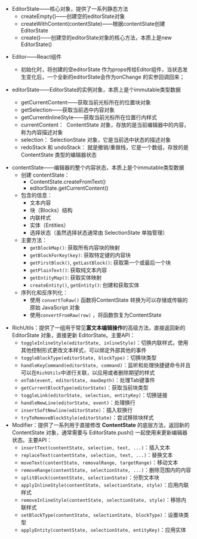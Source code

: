 
* EditorState——核心对象，提供了一系列静态方法
	* createEmpty()——创建空的editorState对象
	* createWithContent(contentState)——根据contentState创建EditorState
	* create()——创建空的editorState对象的核心方法，本质上是new EditorState()
- Editor——React组件
	- 初始化时，将创建的空editorState 作为props传给Editor组件，当状态发生变化后，一个全新的editorState会作为onChange 的实参回调回来；

- editorState——EditorState的实例对象，本质上是个immutable类型数据
	* getCurrentContent——获取当前光标所在的位置块对象
	* getSelection——获取当前选中内容对象
	* getCurrentInlineStyle——获取当前光标所在位置行内样式
	* currentContent：  ContentState 对象，存放的是当前编辑器中的内容，称为内容描述对象
	* selection： SelectionState 对象，它是当前选中状态的描述对象
	* redoStack 和 undoStack： 就是撤销/重做栈，它是一个数组，存放的是 ContentState 类型的编辑器状态
* contentState——编辑器的整个内容状态，本质上是个immutable类型数据
	* 创建 contentState：
		* ContentState.createFromText()
		* editorState.getCurrentContent()
	* 包含的信息：
		- 文本内容 
		- 块（Blocks）结构
		- 内联样式
		- 实体（Entities）
		- 选择状态（虽然选择状态通常由 SelectionState 单独管理）
	- 主要方法：
		- `getBlockMap()`: 获取所有内容块的映射
		- `getBlockForKey(key)`: 获取特定键的内容块
		- `getFirstBlock()`, `getLastBlock()`: 获取第一个或最后一个块
		- `getPlainText()`: 获取纯文本内容
		- `getEntityMap()`: 获取实体映射
		- `createEntity()`, `getEntity()`: 创建和获取实体
	- 序列化和反序列化： 
		- 使用 `convertToRaw()` 函数将ContentState 转换为可以存储或传输的原始 JavaScript 对象
		- 使用`convertFromRaw(row)` ，将函数恢复为ContentState

- RichUtils：提供了一组用于常见**富文本编辑操作**的高级方法，直接返回新的 EditorState 对象，直接更新 EditorState。主要API：
	- `toggleInlineStyle(editorState, inlineStyle)`：切换内联样式，使用其他控制形式更改文本样式，可以绑定外部其他的事件
	- `toggleBlockType(editorState, blockType)`：切换块类型
	- `handleKeyCommand(editorState, command)`：监听和处理快捷键命令并且可以在`RichUtils`中进行关联，以应用或者删除期望的样式
	- `onTab(event, editorState, maxDepth)`：处理Tab键事件
	- `getCurrentBlockType(editorState)`：获取当前块类型
	- `toggleLink(editorState, selection, entityKey)`：切换链接
	- `handleNewLine(editorState, event)`：处理换行
	- `insertSoftNewline(editorState)`：插入软换行
	- `tryToRemoveBlockStyle(editorState)`：尝试移除块样式
- Modifier：提供了一系列用于直接修改 **ContentState** 的底层方法，返回新的 ContentState 对象，通常需要与 EditorState.push() 一起使用来更新编辑器状态。主要API：
	- `insertText(contentState, selection, text, ...)`：插入文本
	- `replaceText(contentState, selection, text, ...)`：替换文本
	- `moveText(contentState, removalRange, targetRange)`：移动文本
	- `removeRange(contentState, selectionState, ...)`：删除范围内的内容
	- `splitBlock(contentState, selectionState)`：分割文本块
	- `applyInlineStyle(contentState, selectionState, style)`：应用内联样式
	- `removeInlineStyle(contentState, selectionState, style)`：移除内联样式
	- `setBlockType(contentState, selectionState, blockType)`：设置块类型
	- `applyEntity(contentState, selectionState, entityKey)`：应用实体